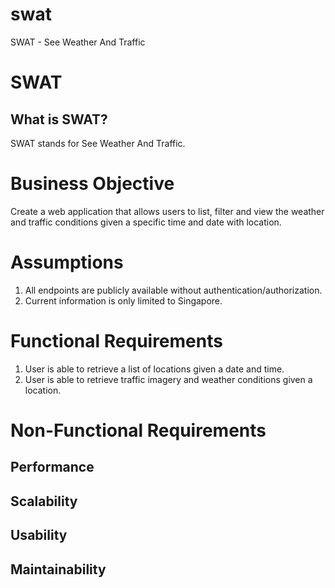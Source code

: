 # swat
SWAT - See Weather And Traffic
# SWAT

## What is SWAT?
SWAT stands for See Weather And Traffic.


# Business Objective
Create a web application that allows users to list, filter and view the weather and traffic conditions given a specific time and date with location.

# Assumptions
1. All endpoints are publicly available without authentication/authorization.
2. Current information is only limited to Singapore.

# Functional Requirements
1. User is able to retrieve a list of locations given a date and time.
2. User is able to retrieve traffic imagery and weather conditions given a location.

# Non-Functional Requirements

## Performance
## Scalability
## Usability
## Maintainability